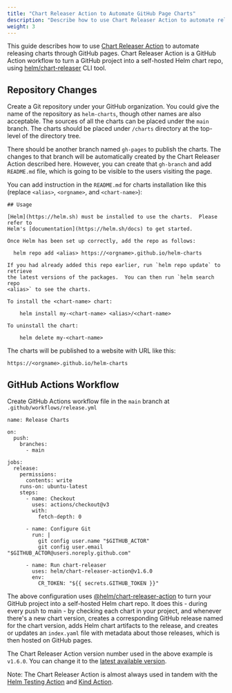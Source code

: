 ```yaml
---
title: "Chart Releaser Action to Automate GitHub Page Charts"
description: "Describe how to use Chart Releaser Action to automate releasing charts through GitHub pages."
weight: 3
---
```


This guide describes how to use [Chart Releaser
Action](https://github.com/marketplace/actions/helm-chart-releaser) to automate
releasing charts through GitHub pages.  Chart Releaser Action is a GitHub Action
workflow to turn a GitHub project into a self-hosted Helm chart repo, using
[helm/chart-releaser](https://github.com/helm/chart-releaser) CLI tool.

## Repository Changes

Create a Git repository under your GitHub organization.  You could give the name
of the repository as `helm-charts`, though other names are also acceptable.  The
sources of all the charts can be placed under the `main` branch.  The charts
should be placed under `/charts` directory at the top-level of the directory
tree.

There should be another branch named `gh-pages` to publish the charts.  The
changes to that branch will be automatically created by the Chart Releaser
Action described here.  However, you can create that `gh-branch` and add
`README.md` file, which is going to be visible to the users visiting the page.

You can add instruction in the `README.md` for charts installation like this
(replace `<alias>`, `<orgname>`, and `<chart-name>`):

```
## Usage

[Helm](https://helm.sh) must be installed to use the charts.  Please refer to
Helm's [documentation](https://helm.sh/docs) to get started.

Once Helm has been set up correctly, add the repo as follows:

  helm repo add <alias> https://<orgname>.github.io/helm-charts

If you had already added this repo earlier, run `helm repo update` to retrieve
the latest versions of the packages.  You can then run `helm search repo
<alias>` to see the charts.

To install the <chart-name> chart:

    helm install my-<chart-name> <alias>/<chart-name>

To uninstall the chart:

    helm delete my-<chart-name>
```

The charts will be published to a website with URL like this:

    https://<orgname>.github.io/helm-charts

## GitHub Actions Workflow

Create GitHub Actions workflow file in the `main` branch at
`.github/workflows/release.yml`

```
name: Release Charts

on:
  push:
    branches:
      - main

jobs:
  release:
    permissions:
      contents: write
    runs-on: ubuntu-latest
    steps:
      - name: Checkout
        uses: actions/checkout@v3
        with:
          fetch-depth: 0

      - name: Configure Git
        run: |
          git config user.name "$GITHUB_ACTOR"
          git config user.email "$GITHUB_ACTOR@users.noreply.github.com"

      - name: Run chart-releaser
        uses: helm/chart-releaser-action@v1.6.0
        env:
          CR_TOKEN: "${{ secrets.GITHUB_TOKEN }}"
```

The above configuration uses
[@helm/chart-releaser-action](https://github.com/helm/chart-releaser-action) to
turn your GitHub project into a self-hosted Helm chart repo.  It does this -
during every push to main - by checking each chart in your project, and whenever
there's a new chart version, creates a corresponding GitHub release named for
the chart version, adds Helm chart artifacts to the release, and creates or
updates an `index.yaml` file with metadata about those releases, which is then
hosted on GitHub pages.

The Chart Releaser Action version number used in the above example is `v1.6.0`.
You can change it to the [latest available
version](https://github.com/helm/chart-releaser-action/releases).

Note: The Chart Releaser Action is almost always used in tandem with the [Helm Testing
Action](https://github.com/marketplace/actions/helm-chart-testing) and [Kind
Action](https://github.com/marketplace/actions/kind-cluster).
